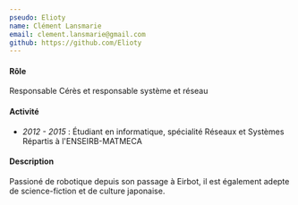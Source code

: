 ```yaml
---
pseudo: Elioty
name: Clément Lansmarie
email: clement.lansmarie@gmail.com
github: https://github.com/Elioty
---
```


#### Rôle

Responsable Cérès et responsable système et réseau

#### Activité

- *2012 - 2015* : Étudiant en informatique, spécialité Réseaux et Systèmes Répartis à l'ENSEIRB-MATMECA

#### Description

Passioné de robotique depuis son passage à Eirbot, il est également adepte de science-fiction et de culture japonaise.
